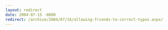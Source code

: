 ```yaml
---
layout: redirect
date: 2004-07-15 -0800
redirect: /archive/2004/07/16/allowing-friends-to-correct-typos.aspx/
---
```

